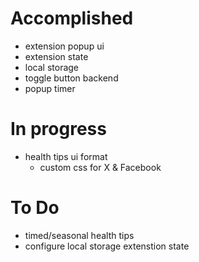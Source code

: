 # Accomplished
- extension popup ui
- extension state
- local storage
- toggle button backend
- popup timer

# In progress
- health tips ui format
    - custom css for X & Facebook

# To Do
- timed/seasonal health tips
- configure local storage extenstion state

